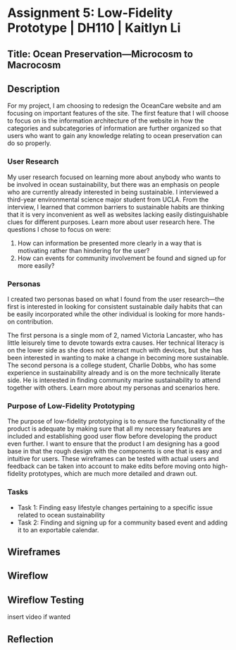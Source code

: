 # Assignment 5: Low-Fidelity Prototype | DH110 | Kaitlyn Li
## Title: Ocean Preservation—Microcosm to Macrocosm
## Description
For my project, I am choosing to redesign the OceanCare website and am focusing on important features of the site. The first feature that I will choose to focus on is the information architecture of the website in how the categories and subcategories of information are further organized so that users who want to gain any knowledge relating to ocean preservation can do so properly. 
### User Research
My user research focused on learning more about anybody who wants to be involved in ocean sustainability, but there was an emphasis on people who are currently already interested in being sustainable. I interviewed a third-year environmental science major student from UCLA. From the interview, I learned that common barriers to sustainable habits are thinking that it is very inconvenient as well as websites lacking easily distinguishable clues for different purposes. Learn more about user research here.
The questions I chose to focus on were:
1. How can information be presented more clearly in a way that is motivating rather than hindering for the user?
2. How can events for community involvement be found and signed up for more easily?
### Personas
I created two personas based on what I found from the user research—the first is interested in looking for consistent sustainable daily habits that can be easily incorporated while the other individual is looking for more hands-on contribution.
 
The first persona is a single mom of 2, named Victoria Lancaster, who has little leisurely time to devote towards extra causes. Her technical literacy is on the lower side as she does not interact much with devices, but she has been interested in wanting to make a change in becoming more sustainable.
The second persona is a college student, Charlie Dobbs, who has some experience in sustainability already and is on the more technically literate side. He is interested in finding community marine sustainability to attend together with others.
Learn more about my personas and scenarios here.
### Purpose of Low-Fidelity Prototyping
The purpose of low-fidelity prototyping is to ensure the functionality of the product is adequate by making sure that all my necessary features are included and establishing good user flow before developing the product even further. I want to ensure that the product I am designing has a good base in that the rough design with the components is one that is easy and intuitive for users. These wireframes can be tested with actual users and feedback can be taken into account to make edits before moving onto high-fidelity prototypes, which are much more detailed and drawn out. 
### Tasks
* Task 1: Finding easy lifestyle changes pertaining to a specific issue related to ocean sustainability
* Task 2: Finding and signing up for a community based event and adding it to an exportable calendar.
## Wireframes

## Wireflow
## Wireflow Testing
insert video if wanted
## Reflection
